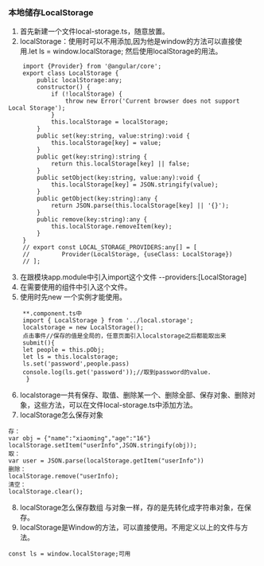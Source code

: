 ### 本地储存LocalStorage
1. 首先新建一个文件local-storage.ts，随意放置。
2. localStorage：使用时可以不用添加,因为他是window的方法可以直接使用.let ls = window.localStorage;
然后使用localStorage的用法。
<!--![local-storage.ts](../img/1.png)
![local-storage.ts](../img/2.png)-->
```
    import {Provider} from '@angular/core'; 
    export class LocalStorage {
        public localStorage:any;
        constructor() {
            if (!localStorage) {
                throw new Error('Current browser does not support Local Storage');
            }
            this.localStorage = localStorage;
        }
        public set(key:string, value:string):void {
            this.localStorage[key] = value;
        }
        public get(key:string):string {
            return this.localStorage[key] || false;
        }
        public setObject(key:string, value:any):void {
            this.localStorage[key] = JSON.stringify(value);
        }
        public getObject(key:string):any {
            return JSON.parse(this.localStorage[key] || '{}');
        }
        public remove(key:string):any {
            this.localStorage.removeItem(key);
        }
    }
    // export const LOCAL_STORAGE_PROVIDERS:any[] = [
    //         Provider(LocalStorage, {useClass: LocalStorage})
    // ];
```
3. 在跟模块app.module中引入import这个文件 --providers:[LocalStorage]
4. 在需要使用的组件中引入这个文件。
5. 使用时先new 一个实例才能使用。
```
    **.component.ts中
    import { LocalStorage } from '../local.storage';
    localstorage = new LocalStorage();
    点击事件//保存的值是全局的，任意页面引入localstorage之后都能取出来
    submit(){
    let people = this.pObj;
    let ls = this.localstorage;
    ls.set('password',people.pass)
    console.log(ls.get('password'));//取到password的value.
     }
```
6. localstorage一共有保存、取值、删除某一个、删除全部、保存对象、删除对象，这些方法，可以在文件local-storage.ts中添加方法。
7. localStorage怎么保存对象
```
存：
var obj = {"name":"xiaoming","age":"16"}
localStorage.setItem("userInfo",JSON.stringify(obj));
取：
var user = JSON.parse(localStorage.getItem("userInfo"))
删除：
localStorage.remove("userInfo);
清空：
localStorage.clear();
```
8. localStorage怎么保存数组
与对象一样，存的是先转化成字符串对象，在保存。
9. localStorage是Window的方法，可以直接使用。不用定义以上的文件与方法。
```
const ls = window.localStorage;可用
```





